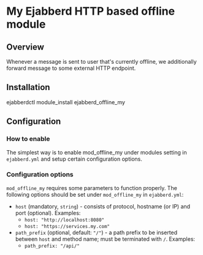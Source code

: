 # My Ejabberd HTTP based offline module

## Overview

Whenever a message is sent to user that's currently offline, we additionally forward message to some external HTTP endpoint.

## Installation
ejabberdctl module_install ejabberd_offline_my

## Configuration

### How to enable

The simplest way is to enable mod_offline_my under modules setting in `ejabberd.yml` and setup certain configuration options.

### Configuration options

`mod_offline_my` requires some parameters to function properly. The following options should be set under `mod_offline_my` in `ejabberd.yml`:

* `host` (mandatory, `string`) - consists of protocol, hostname (or IP) and port (optional). Examples:
  * `host: "http://localhost:8080"`
  * `host: "https://services.my.com"`
* `path_prefix` (optional, default: `"/"`) - a path prefix to be
  inserted between `host` and method name; must be terminated with `/`. Examples:
  * `path_prefix: "/api/"`
